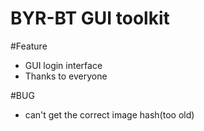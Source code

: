 BYR-BT GUI toolkit
===
#Feature
+ GUI login interface
+ Thanks to everyone

#BUG
+ can't get the correct image hash(too old)

